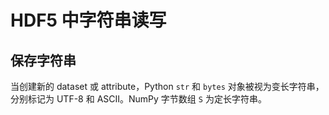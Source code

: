 # HDF5 中字符串读写

## 保存字符串

当创建新的 dataset 或 attribute，Python `str` 和 `bytes` 对象被视为变长字符串，分别标记为 UTF-8 和 ASCII。NumPy 字节数组 `S` 为定长字符串。